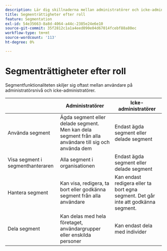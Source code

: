 ```yaml
---
description: Lär dig skillnaderna mellan administratörer och icke-administratörer för att använda och hantera segment.
title: Segmenträttigheter efter roll
feature: Segmentation
exl-id: 54e35663-8a8d-4064-a44c-2385e24e6e10
source-git-commit: 35f2812c1a1a4eed090e04d67014fcebf88a80ec
workflow-type: tm+mt
source-wordcount: '113'
ht-degree: 0%

---
```


# Segmenträttigheter efter roll

Segmentfunktionaliteten skiljer sig oftast mellan användare på administratörsnivå och icke-administratörer.

| | Administratörer | Icke-administratörer |
| --- | --- | --- |
| Använda segment | Ägda segment eller delade segment. Men kan dela segment från alla användare till sig och använda dem | Endast ägda segment eller delade segment |
| Visa segment i segmenthanteraren | Alla segment i organisationen | Endast ägda segment eller delade segment |
| Hantera segment | Kan visa, redigera, ta bort eller godkänna segment från alla användare | Kan endast redigera eller ta bort egna segment. Det går inte att godkänna segment. |
| Dela segment | Kan delas med hela företaget, användargrupper eller enskilda personer | Kan endast dela med individer |
